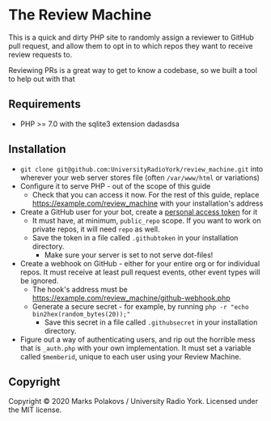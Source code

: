 # The Review Machine

This is a quick and dirty PHP site to randomly assign a reviewer to GitHub pull request, and allow them to opt in to which repos they want to receive review requests to.

Reviewing PRs is a great way to get to know a codebase, so we built a tool to help out with that

## Requirements

* PHP >= 7.0 with the sqlite3 extension
dadasdsa
## Installation

* `git clone git@github.com:UniversityRadioYork/review_machine.git` into wherever your web server stores file (often `/var/www/html` or variations)
* Configure it to serve PHP - out of the scope of this guide
  * Check that you can access it now. For the rest of this guide, replace https://example.com/review_machine with your installation's address
* Create a GitHub user for your bot, create a [personal access token](https://github.com/settings/tokens) for it
  * It must have, at minimum, `public_repo` scope. If you want to work on private repos, it will need `repo` as well.
  * Save the token in a file called `.githubtoken` in your installation directory.
    * Make sure your server is set to not serve dot-files!
* Create a webhook on GitHub - either for your entire org or for individual repos. It must receive at least pull request events, other event types will be ignored.
  * The hook's address must be https://example.com/review_machine/github-webhook.php
  * Generate a secure secret - for example, by running `php -r "echo bin2hex(random_bytes(20));"`
    * Save this secret in a file called `.githubsecret` in your installation directory.
* Figure out a way of authenticating users, and rip out the horrible mess that is `_auth.php` with your own implementation. It must set a variable called `$memberid`, unique to each user using your Review Machine.

## Copyright

Copyright &copy; 2020 Marks Polakovs / University Radio York. Licensed under the MIT license.
